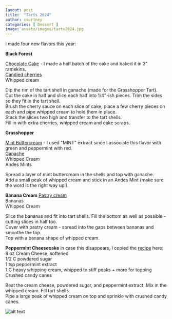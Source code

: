 ```yaml
---
layout: post
title:  "Tarts 2024"
author: courtney
categories: [ Dessert ]
image: assets/images/tarts2024.jpg
---
```


I made four new flavors this year:<br>

**Black Forest**

[Chocolate Cake](https://bakerbynature.com/mile-high-black-forest-cake/#wprm-recipe-container-54141) - I made a half batch of the cake and baked it in 3" ramekins.<br> 
[Candied cherries](https://www.kingarthurbaking.com/recipes/diy-candied-cherries-recipe)<br>
Whipped cream<br>

Dip the rim of the tart shell in ganache (made for the Grasshopper Tart).<br>
Cut the cake in half and slice each half into 1/4"-ish pieces. Trim the sides so they fit in the tart shell.<br>
Brush the cherry sauce on each slice of cake, place a few cherry pieces on each and pipe whipped cream to hold them in place.<br>
Stack the slices two high and transfer to the tart shells.<br>
Fill in with extra cherries, whipped cream and cake scraps.


**Grasshopper**

[Mint Buttercream](https://sallysbakingaddiction.com/classic-mint-chocolate-brownies/) - I used "MINT" extract since I associate this flavor with green and peppermint with red.<br>
[Ganache](https://www.sallysbakingaddiction.com/chocolate-ganache/)<br>
Whipped Cream<br>
Andes Mints<br>

Spread a layer of mint buttercream in the shells and top with ganache. <br>
Add a small peak of whipped cream and stick in an Andes Mint (make sure the word is the right way up!).

**Banana Cream**
[Pastry cream](https://www.preppykitchen.com/vanilla-custard/) <br>
Bananas<br>
Whipped Cream<br>

Slice the bananas and fit into tart shells. Fill the bottom as well as possible - cutting slices in half too.<br>
Cover with pastry cream - spread into the gaps between bananas and smoothe the top.<br>
Top with a banana shape of whipped cream.


**Peppermint Cheesecake**
in case this disappears, I copied the [recipe](https://www.facebook.com/photo.php?fbid=122120204834395159&id=61561854786815&set=a.122098312658395159) here:<br>
8 oz Cream Cheese, softened<br>
1/2 C powdered sugar<br>
1 tsp peppermint extract<br>
1 C heavy whipping cream, whipped to stiff peaks + more for topping<br>
Crushed candy canes<br>

Beat the cream cheese, powdered sugar, and peppermint extract. Mix in the whipped cream. Fill tart shells.<br>
Pipe a large peak of whipped cream on top and sprinkle with crushed candy canes.

![alt text](../../assets/images/tart-boxes.jpg "Tart Boxes Ready for Delivery")